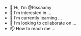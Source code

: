 - 👋 Hi, I’m @Rissaamy
- 👀 I’m interested in ...
- 🌱 I’m currently learning ...
- 💞️ I’m looking to collaborate on ...
- 📫 How to reach me ...

<!---
Rissaamy/Rissaamy is a ✨ special ✨ repository because its `README.md` (this file) appears on your GitHub profile.
You can click the Preview link to take a look at your changes.
--->

